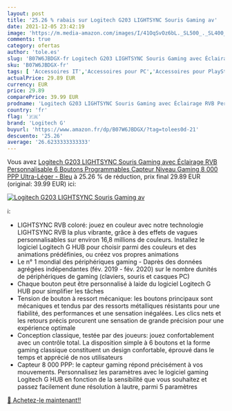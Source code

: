 ```yaml
---
layout: post
title: '25.26 % rabais sur Logitech G203 LIGHTSYNC Souris Gaming av'
date: 2021-12-05 23:42:19
image: 'https://m.media-amazon.com/images/I/41OqSvOz6bL._SL500_._SL400_.jpg'
comments: true
category: ofertas
author: 'tole.es'
slug: 'B07W6JBDGX-fr Logitech G203 LIGHTSYNC Souris Gaming avec Éclairage RVB...'
sku: 'B07W6JBDGX-fr'
tags: [ 'Accessoires IT','Accessoires pour PC','Accessoires pour PlayStation 4','Claviers, souris et tablettes','Informatique','Jeux vidéo','PC: Jeux et accessoires','PlayStation 4: Consoles, jeux et accessoires','Souris','logitech g', ]
actualPrice: 29.89 EUR
currency: EUR
price: 29.89
comparePrice: 39.99 EUR
prodname: 'Logitech G203 LIGHTSYNC Souris Gaming avec Éclairage RVB Personnalisable  6 Boutons Programmables  Capteur Niveau Gaming  8 000 PPP  Ultra-Léger - Bleu'
country: 'fr'
flag: '🇫🇷'
brand: 'Logitech G'
buyurl: 'https://www.amazon.fr/dp/B07W6JBDGX/?tag=tolees0d-21'
descuento: '25.26'
average: '26.6233333333333'
---
```


Vous avez [Logitech G203 LIGHTSYNC Souris Gaming avec Éclairage RVB Personnalisable  6 Boutons Programmables  Capteur Niveau Gaming  8 000 PPP  Ultra-Léger - Bleu](https://www.amazon.fr/dp/B07W6JBDGX/?tag=tolees0d-21)  à  25.26 % de réduction, prix final  29.89 EUR (original: 39.99 EUR) ici:

[![Logitech G203 LIGHTSYNC Souris Gaming av](https://m.media-amazon.com/images/I/41OqSvOz6bL._SL500_._SL400_.jpg)](https://www.amazon.fr/dp/B07W6JBDGX/?tag=tolees0d-21)

ℹ️:

- LIGHTSYNC RVB coloré: jouez en couleur avec notre technologie LIGHTSYNC RVB la plus vibrante, grâce à des effets de vagues personnalisables sur environ 16,8 millions de couleurs. Installez le logiciel Logitech G HUB pour choisir parmi des couleurs et des animations prédéfinies, ou créez vos propres animations
- Le n° 1 mondial des périphériques gaming - Daprès des données agrégées indépendantes (fév. 2019 - fév. 2020) sur le nombre dunités de périphériques de gaming (claviers, souris et casques PC)
- Chaque bouton peut être personnalisé à laide du logiciel Logitech G HUB pour simplifier les tâches
- Tension de bouton à ressort mécanique: les boutons principaux sont mécaniques et tendus par des ressorts métalliques résistants pour une fiabilité, des performances et une sensation inégalées. Les clics nets et les retours précis procurent une sensation de grande précision pour une expérience optimale
- Conception classique, testée par des joueurs: jouez confortablement avec un contrôle total. La disposition simple à 6 boutons et la forme gaming classique constituent un design confortable, éprouvé dans le temps et apprécié de nos utilisateurs
- Capteur 8 000 PPP: le capteur gaming répond précisément à vos mouvements. Personnalisez les paramètres avec le logiciel gaming Logitech G HUB en fonction de la sensibilité que vous souhaitez et passez facilement dune résolution à lautre, parmi 5 paramètres

[🛒 Achetez-le maintenant!!](https://www.amazon.fr/dp/B07W6JBDGX/?tag=tolees0d-21)
